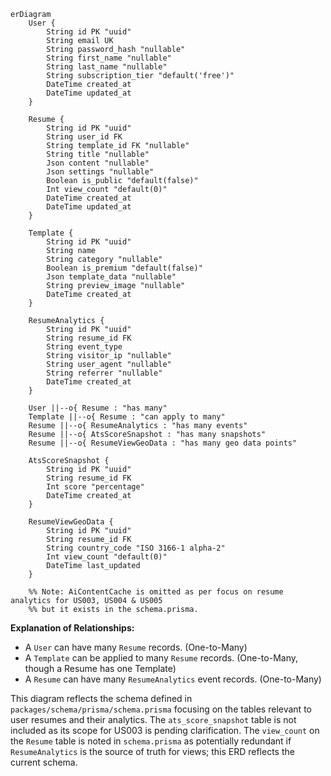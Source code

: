 ```mermaid
erDiagram
    User {
        String id PK "uuid"
        String email UK
        String password_hash "nullable"
        String first_name "nullable"
        String last_name "nullable"
        String subscription_tier "default('free')"
        DateTime created_at
        DateTime updated_at
    }

    Resume {
        String id PK "uuid"
        String user_id FK
        String template_id FK "nullable"
        String title "nullable"
        Json content "nullable"
        Json settings "nullable"
        Boolean is_public "default(false)"
        Int view_count "default(0)"
        DateTime created_at
        DateTime updated_at
    }

    Template {
        String id PK "uuid"
        String name
        String category "nullable"
        Boolean is_premium "default(false)"
        Json template_data "nullable"
        String preview_image "nullable"
        DateTime created_at
    }

    ResumeAnalytics {
        String id PK "uuid"
        String resume_id FK
        String event_type
        String visitor_ip "nullable"
        String user_agent "nullable"
        String referrer "nullable"
        DateTime created_at
    }

    User ||--o{ Resume : "has many"
    Template ||--o{ Resume : "can apply to many"
    Resume ||--o{ ResumeAnalytics : "has many events"
    Resume ||--o{ AtsScoreSnapshot : "has many snapshots"
    Resume ||--o{ ResumeViewGeoData : "has many geo data points"

    AtsScoreSnapshot {
        String id PK "uuid"
        String resume_id FK
        Int score "percentage"
        DateTime created_at
    }

    ResumeViewGeoData {
        String id PK "uuid"
        String resume_id FK
        String country_code "ISO 3166-1 alpha-2"
        Int view_count "default(0)"
        DateTime last_updated
    }

    %% Note: AiContentCache is omitted as per focus on resume analytics for US003, US004 & US005
    %% but it exists in the schema.prisma.
```

**Explanation of Relationships:**
*   A `User` can have many `Resume` records. (One-to-Many)
*   A `Template` can be applied to many `Resume` records. (One-to-Many, though a Resume has one Template)
*   A `Resume` can have many `ResumeAnalytics` event records. (One-to-Many)

This diagram reflects the schema defined in `packages/schema/prisma/schema.prisma` focusing on the tables relevant to user resumes and their analytics.
The `ats_score_snapshot` table is not included as its scope for US003 is pending clarification.
The `view_count` on the `Resume` table is noted in `schema.prisma` as potentially redundant if `ResumeAnalytics` is the source of truth for views; this ERD reflects the current schema.
